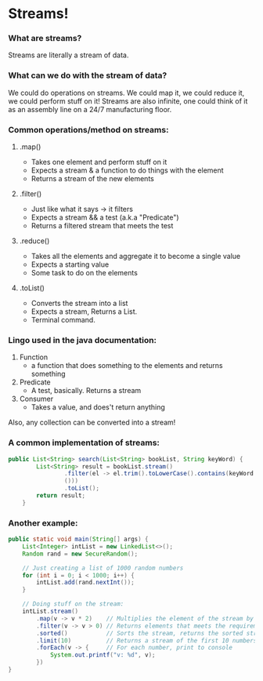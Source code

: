 # Streams!

### What are streams?

Streams are literally a stream of data.

### What can we do with the stream of data?

We could do operations on streams. We could map it, we could reduce it, we could perform stuff on it!
Streams are also infinite, one could think of it as an assembly line on a 24/7 manufacturing floor.

### Common operations/method on streams:

1. .map()

   - Takes one element and perform stuff on it
   - Expects a stream & a function to do things with the element
   - Returns a stream of the new elements

2. .filter()

   - Just like what it says -> it filters
   - Expects a stream && a test (a.k.a "Predicate")
   - Returns a filtered stream that meets the test

3. .reduce()

   - Takes all the elements and aggregate it to become a single value
   - Expects a starting value
   - Some task to do on the elements

4. .toList()
   - Converts the stream into a list
   - Expects a stream, Returns a List.
   - Terminal command.

### Lingo used in the java documentation:

1. Function
   - a function that does something to the elements and returns something
2. Predicate
   - A test, basically. Returns a stream
3. Consumer
   - Takes a value, and does't return anything

Also, any collection can be converted into a stream!

### A common implementation of streams:

```java
public List<String> search(List<String> bookList, String keyWord) {
        List<String> result = bookList.stream()
                .filter(el -> el.trim().toLowerCase().contains(keyWord.toLowerCase
                ()))
                .toList();
        return result;
    }
```

### Another example:

```java
public static void main(String[] args) {
    List<Integer> intList = new LinkedList<>();
    Random rand = new SecureRandom();

    // Just creating a list of 1000 random numbers
    for (int i = 0; i < 1000; i++) {
        intList.add(rand.nextInt());
    }

    // Doing stuff on the stream:
    intList.stream()
        .map(v -> v * 2)    // Multiplies the element of the stream by 2. Returns a stream.
        .filter(v -> v > 0) // Returns elements that meets the requirement
        .sorted()           // Sorts the stream, returns the sorted stream
        .limit(10)          // Returns a stream of the first 10 numbers
        .forEach(v -> {     // For each number, print to console
            System.out.printf("v: %d", v);
        })
}
```

